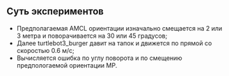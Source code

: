 ## Суть экспериментов

* Предполагаемая AMCL ориентации изначально смещается на 2 или 3 метра и поворачивается на 30 или 45 градусов;
* Далее turtlebot3_burger давит на тапок и движется по прямой со скоростью 0.6 м/с;
* Вычисляется ошибка по углу поворота и по смещению предпологаемой ориентации МР.